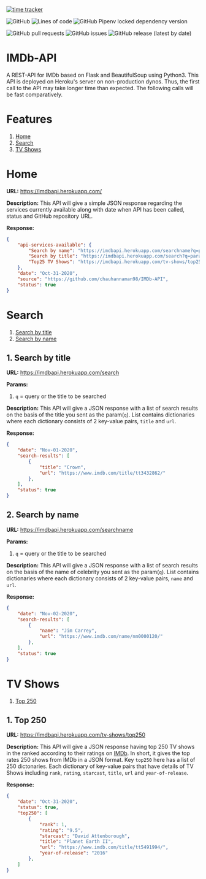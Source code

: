 [![time tracker](https://wakatime.com/badge/github/chauhannaman98/IMDb-API.svg)](https://wakatime.com/badge/github/chauhannaman98/IMDb-API) 

![GitHub](https://img.shields.io/github/license/chauhannaman98/IMDb-API) ![Lines of code](https://img.shields.io/tokei/lines/github/chauhannaman98/IMDb-API) ![GitHub Pipenv locked dependency version](https://img.shields.io/github/pipenv/locked/dependency-version/chauhannaman98/IMDb-API/flask)

![GitHub pull requests](https://img.shields.io/github/issues-pr/chauhannaman98/IMDb-API) ![GitHub issues](https://img.shields.io/github/issues-raw/chauhannaman98/IMDb-API?color=red) ![GitHub release (latest by date)](https://img.shields.io/github/v/release/chauhannaman98/IMDb-API)

# IMDb-API

A REST-API for IMDb based on Flask and BeautifulSoup using Python3. This API is deployed on Heroku's server on non-production dynos. Thus, the first call to the API may take longer time than expected. The following calls will be fast comparatively.

# Features

1. [Home](#Home)
2. [Search](#Search)
3. [TV Shows](#TV-Shows)

# Home

**URL:** https://imdbapi.herokuapp.com/

**Description:** This API will give a simple JSON response regarding the services currently available along with
date when API has been called, status and GitHub repository URL.

**Response:**

```json
{
    "api-services-available": {
        "Search by name": "https://imdbapi.herokuapp.com/searchname?q=param",
        "Search by title": "https://imdbapi.herokuapp.com/search?q=param",
        "Top25 TV Shows": "https://imdbapi.herokuapp.com/tv-shows/top250"
    },
    "date": "Oct-31-2020",
    "source": "https://github.com/chauhannaman98/IMDb-API",
    "status": true
}
```

# Search

1. [Search by title](#1.-Search-by-title)
2. [Search by name](#2.-search-by-name)

## 1. Search by title

**URL:** https://imdbapi.herokuapp.com/search

**Params:**
1. `q` = query or the title to be searched

**Description:** This API will give a JSON response with a list of search results on the basis of the
title you sent as the param(`q`). List contains dictionaries where each dictionary consists of 2 
key-value pairs, `title` and `url`.

**Response:**

```json
{
    "date": "Nov-01-2020",
    "search-results": [
        {
            "title": "Crown",
            "url": "https://www.imdb.com/title/tt3432862/"
        },
    ],
    "status": true
}
```

## 2. Search by name

**URL:** https://imdbapi.herokuapp.com/searchname

**Params:**
1. `q` = query or the title to be searched

**Description:** This API will give a JSON response with a list of search results on the basis of the
name of celebrity you sent as the param(`q`). List contains dictionaries where each dictionary consists of 2 
key-value pairs, `name` and `url`.

**Response:**

```json
{
    "date": "Nov-02-2020",
    "search-results": [
        {
            "name": "Jim Carrey",
            "url": "https://www.imdb.com/name/nm0000120/"
        },
    ],
    "status": true
}
```


# TV Shows

1. [Top 250](#1.-Top-250)

## 1. Top 250

**URL:** https://imdbapi.herokuapp.com/tv-shows/top250

**Description:** This API will give a JSON response having top 250 TV shows in the ranked according to 
their ratings on [IMDb](https://www.imdb.com/chart/toptv/?ref_=nv_tvv_250). In short, it gives the
top rates 250 shows from IMDb in a JSON format. Key `top250` here has a list of 250 dictonaries. Each
dictionary of key-value pairs that have details of TV Shows including `rank`, `rating`, `starcast`, `title`,
`url` and `year-of-release`.

**Response:**

```json
{
    "date": "Oct-31-2020",
    "status": true,
    "top250": [
        {
            "rank": 1,
            "rating": "9.5",
            "starcast": "David Attenborough",
            "title": "Planet Earth II",
            "url": "https://www.imdb.com/title/tt5491994/",
            "year-of-release": "2016"
        },
    ]
}
```
